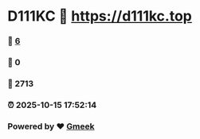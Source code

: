 # D111KC :link: https://d111kc.top 
### :page_facing_up: [6](https://d111kc.top/tag.html) 
### :speech_balloon: 0 
### :hibiscus: 2713 
### :alarm_clock: 2025-10-15 17:52:14 
### Powered by :heart: [Gmeek](https://github.com/Meekdai/Gmeek)
